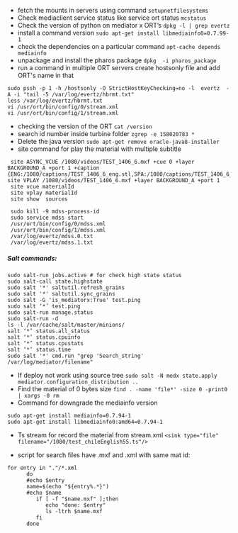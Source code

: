 - fetch the mounts in servers using command `setupnetfilesystems`
- Check mediaclient service status like service ort status `mcstatus`
- Check the version of python on mediator x ORT’s `dpkg -l | grep evertz`  
- install a command version `sudo apt-get install libmediainfo0=0.7.99-1`
- check the dependencies on a particular command `apt-cache depends mediainfo` 
- unpackage and install the pharos package `dpkg  -i pharos_package`
- run a command in multiple ORT servers create hostsonly file and add ORT's name in that
 ```
 sudo pssh -p 1 -h /hostsonly -O StrictHostKeyChecking=no -l  evertz  -A -i "tail -5 /var/log/evertz/hbrmt.txt"
 less /var/log/evertz/hbrmt.txt
 vi /usr/ort/bin/config/0/stream.xml
 vi /usr/ort/bin/config/1/stream.xml
 ```
- checking the version of the ORT `cat /version`
- search id number inside turbine folder `zgrep -e 158020783 *`
- Delete the java version `sudo apt-get remove oracle-java8-installer`
- site command for play the material with multiple subtitle  
```
 site ASYNC_VCUE /1080/videos/TEST_1406_6.mxf +cue 0 +layer BACKGROUND_A +port 1 +caption {ENG:/1080/captions/TEST_1406_6_eng.stl,SPA:/1080/captions/TEST_1406_6_las.stl}   site VPLAY /1080/videos/TEST_1406_6.mxf +layer BACKGROUND_A +port 1
 site vcue materialId
 site vplay materialId
 site show  sources
```
```
 sudo kill -9 mdss-process-id
 sudo service mdss start
 /usr/ort/bin/config/0/mdss.xml
 /usr/ort/bin/config/1/mdss.xml
 /var/log/evertz/mdss.0.txt
 /var/log/evertz/mdss.1.txt
```
##### Salt commands:
 ```
 sudo salt-run jobs.active # for check high state status
 sudo salt-call state.highstate
 sudo salt '*' saltutil.refresh_grains
 sudo salt '*' saltutil.sync_grains
 sudo salt -G 'is_mediatorx:True' test.ping 
 sudo salt ‘*’ test.ping
 sudo salt-run manage.status
 sudo salt-run -d
 ls -l /var/cache/salt/master/minions/
 salt ‘*’ status.all_status
 salt ‘*’ status.cpuinfo
 salt ‘*’ status.cpustats
 salt ‘*’ status.time 
 sudo salt '*' cmd.run "grep 'Search_string' /var/log/mediator/filename"
 ```
- If deploy not work using source tree `sudo salt -N medx state.apply mediator.configuration_distribution ..`
- Find the material of 0 bytes size `find . -name 'file*' -size 0 -print0 | xargs -0 rm`
- Command for downgrade the mediainfo version
``` 
sudo apt-get install mediainfo=0.7.94-1
sudo apt-get install libmediainfo0:amd64=0.7.94-1
```

- Ts stream for record the material from stream.xml `<sink type="file" filename="/1080/test_chileEnglish55.ts"/>`

- script for search files have .mxf and .xml with same mat id:
```   
for entry in "."/*.xml
      do
      #echo $entry
      name=$(echo "${entry%.*}")
      #echo $name
         if [ -f "$name.mxf" ];then
            echo "done: $entry"
            ls -ltrh $name.mxf
         fi
      done
```
